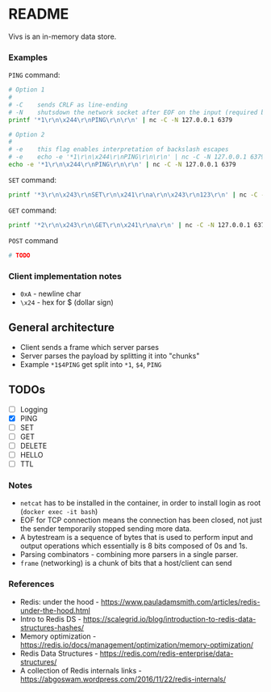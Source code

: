 # README

Vivs is an in-memory data store.

### Examples

`PING` command:

```sh
# Option 1
# 
# -C    sends CRLF as line-ending
# -N    shutsdown the network socket after EOF on the input (required by some servers to finish work) 
printf '*1\r\n\x244\r\nPING\r\n\r\n' | nc -C -N 127.0.0.1 6379

# Option 2
#
# -e    this flag enables interpretation of backslash escapes
# -e    echo -e '*1\r\n\x244\r\nPING\r\n\r\n' | nc -C -N 127.0.0.1 6379
echo -e '*1\r\n\x244\r\nPING\r\n\r\n' | nc -C -N 127.0.0.1 6379
```

`SET` command:

```sh
printf '*3\r\n\x243\r\nSET\r\n\x241\r\na\r\n\x243\r\n123\r\n' | nc -C -N 127.0.0.1 6379
```

`GET` command:

```sh
printf '*2\r\n\x243\r\n\GET\r\n\x241\r\na\r\n' | nc -C -N 127.0.0.1 6379
```

`POST` command

```sh
# TODO
```

### Client implementation notes

- `0xA` - newline char
- `\x24` - hex for $ (dollar sign)

## General architecture

- Client sends a frame which server parses
- Server parses the payload by splitting it into "chunks"
- Example `*1$4PING` get split into `*1`, `$4`, `PING`

## TODOs

- [ ] Logging
- [x] PING
- [ ] SET
- [ ] GET
- [ ] DELETE
- [ ] HELLO
- [ ] TTL

### Notes

- `netcat` has to be installed in the container, in order to install login as root (`docker exec -it bash`)
- EOF for TCP connection means the connection has been closed, not just the sender temporarily stopped sending more data.
- A bytestream is a sequence of bytes that is used to perform input and output operations which essentially is 8 bits composed of 0s and 1s.
- Parsing combinators - combining more parsers in a single parser.
- `frame` (networking) is a chunk of bits that a host/client can send

### References

- Redis: under the hood - https://www.pauladamsmith.com/articles/redis-under-the-hood.html
- Intro to Redis DS - https://scalegrid.io/blog/introduction-to-redis-data-structures-hashes/
- Memory optimization - https://redis.io/docs/management/optimization/memory-optimization/
- Redis Data Structures - https://redis.com/redis-enterprise/data-structures/
- A collection of Redis internals links - https://abgoswam.wordpress.com/2016/11/22/redis-internals/


